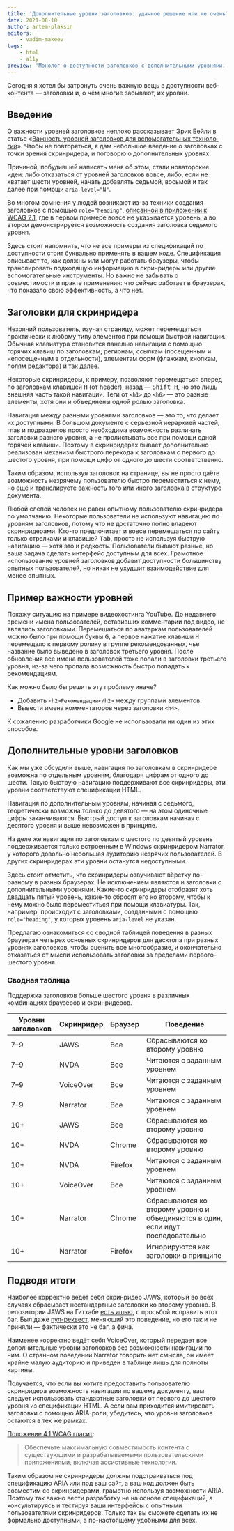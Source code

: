 ```yaml
---
title: 'Дополнительные уровни заголовков: удачное решение или не очень?'
date: 2021-08-18
author: artem-plaksin
editors:
    - vadim-makeev
tags:
    - html
    - a11y
preview: 'Монолог о доступности заголовков с дополнительными уровнями.'
---
```


Сегодня я хотел бы затронуть очень важную вещь в доступности веб-контента — заголовки и, о чём многие забывают, их уровни.

## Введение

О важности уровней заголовков неплохо рассказывает Эрик Бейли в статье «[Важ­ность уров­ней за­го­лов­ков для вспо­мо­га­тель­ных тех­но­ло­гий](https://web-standards.ru/articles/heading-levels/)». Чтобы не повторяться, я дам небольшое введение о заголовках с точки зрения скринридера, и поговорю о дополнительных уровнях.

Причиной, побудившей написать меня об этом, стали новаторские идеи: либо отказаться от уровней заголовков вовсе, либо, если не хватает шести уровней, начать добавлять седьмой, восьмой и так далее при помощи `aria-level="N"`.

Во многом сомнения у людей возникают из-за техники создания заголовков с помощью `role="heading"`, [описанной в приложении к WCAG 2.1](https://www.w3.org/WAI/WCAG21/Techniques/aria/ARIA12.html), где в первом примере вовсе не указывается уровень, а во втором демонстрируется возможность создания заголовка седьмого уровня.

Здесь стоит напомнить, что не все примеры из спецификаций по доступности стоит буквально применять в вашем коде. Спецификация описывает то, как должны или могут работать браузеры, чтобы транслировать подходящую информацию в скринридеры или другие вспомогательные инструменты. Но важно не забывать о совместимости и практе применения: что сейчас работает в браузерах, что показало свою эффективность, а что нет.

## Заголовки для скринридера

Незрячий пользователь, изучая страницу, может перемещаться практически к любому типу элементов при помощи быстрой навигации. Обычная клавиатура становится панелью навигации с помощью горячих клавиш по заголовкам, регионам, ссылкам (посещенным и непосещенным в отдельности), элементам форм (флажкам, кнопкам, полям редактора) и так далее.

Некоторые скринридеры, к примеру, позволяют перемещаться вперед по заголовкам клавишей <kbd>H</kbd> (от header), назад — <kbd>Shift H</kbd>, но это лишь внешняя часть такой навигации. Теги от `<h1>` до `<h6>` — это разные элементы, хотя они и объединены одной ролью заголовка.

Навигация между разными уровнями заголовков — это то, что делает их доступными. В большом документе с серьезной иерархией частей, глав и подразделов просто необходима возможность различать заголовки разного уровня, а не пролистывать все при помощи одной горячей клавиши. Поэтому в скринридерах бывает дополнительно реализован механизм быстрого перехода к заголовкам с первого до шестого уровня, при помощи цифр от одного до шести соответственно.

Таким образом, используя заголовок на странице, вы не просто даёте возможность незрячему пользователю быстро переместиться к нему, но ещё и транслируете важность того или иного заголовка в структуре документа.

Любой слепой человек не равен опытному пользователю скринридера по умолчанию. Некоторые пользователи не используют навигацию по уровням заголовков, потому что не достаточно полно владеют скринридерами. Кто-то предпочитает и вовсе перемещаться по сайту только стрелками и клавишей <kbd>Tab</kbd>, просто не используя быструю навигацию — хотя это и редкость. Пользователи бывают разные, но ваша задача сделать интерфейс доступным для всех. Грамотное использование уровней заголовков добавит доступности большинству опытных пользователей, но никак не ухудшит взаимодействие для менее опытных.

## Пример важности уровней

Покажу ситуацию на примере видеохостинга YouTube. До недавнего времени имена пользователей, оставивших комментарии под видео, не являлись заголовками. Перемещаться по аватаркам пользователей можно было при помощи буквы <kbd>G</kbd>, а первое нажатие клавиши <kbd>H</kbd> перемещало к первому ролику в группе рекомендованных, чье название было выведено в заголовок третьего уровня. После обновления все имена пользователей тоже попали в заголовки третьего уровня, из-за чего пропала возможность быстро попадать к рекомендациям.

Как можно было бы решить эту проблему иначе?

- Добавить `<h2>Рекомендации</h2>` между группами элементов.
- Вывести имена комментаторов через заголовки `<h4>`.

К сожалению разработчики Google не использовали ни один из этих способов.

## Дополнительные уровни заголовков

Как мы уже обсудили выше, навигация по заголовкам в скринридере возможна по отдельным уровням, благодаря цифрам от одного до шести. Такую быструю навигацию поддерживают все скринридеры, эти уровни соответствуют спецификации HTML.

Навигация по дополнительным уровням, начиная с седьмого, теоретически возможна только до девятого — на этом одиночные цифры заканчиваются. Быстрый доступ к заголовкам начиная с десятого уровня и выше невозможен в принципе.

На деле же навигация по заголовкам с шестого по девятый уровень поддерживается только встроенным в Windows скринридером Narrator, у которого довольно небольшая аудиторию незрячих пользователей. В других скринридерах эти уровни останутся недоступными.

Здесь стоит отметить, что скринридеры озвучивают вёрстку по-разному в разных браузерах. Не исключением являются и заголовки с дополнительными уровнями. Какие-то скринридеры отобразят хоть двадцать пятый уровень, какие-то сбросят его ко второму, чтобы к нему можно было переместиться при помощи клавиатуры. Так, например, происходит с заголовками, созданными с помощью `role="heading"`, у которых уровень `aria-level` не указан.

Предлагаю ознакомиться со сводной таблицей поведения в разных браузерах четырех основных скринридеров для десктопа при разных уровнях заголовков, чтобы оценить все многообразие, и окончательно отказаться от мысли использовать заголовки за пределами первого-шестого уровня.

### Сводная таблица

Поддержка заголовков больше шестого уровня в различных комбинациях браузеров и скринридеров.

| Уровни заголовков | Скринридер | Браузер | Поведение                      |
|-------------------|------------|---------|--------------------------------|
| 7–9               | JAWS       | Все     | Сбрасываются ко второму уровню |
| 7–9               | NVDA       | Все     | Читаются с заданным уровнем    |
| 7–9               | VoiceOver  | Все     | Читаются с заданным уровнем    |
| 7–9               | Narrator   | Все     | Читаются с заданным уровнем    |
| 10+               | JAWS       | Все     | Сбрасываются ко второму уровню |
| 10+               | NVDA       | Chrome  | Сбрасываются ко второму уровню |
| 10+               | NVDA       | Firefox | Читаются с заданным уровнем    |
| 10+               | VoiceOver  | Все     | Читаются с заданным уровнем    |
| 10+               | Narrator   | Chrome  | Сбрасываются ко второму уровню и объединяются в один, если идут последовательно |
| 10+               | Narrator   | Firefox | Игнорируются как заголовки в принципе |

## Подводя итоги

Наиболее корректно ведёт себя скринридер JAWS, который во всех случаях сбрасывает нестандартные заголовки ко второму уровню. В репозитории JAWS на Гитхабе [есть ишью](https://github.com/FreedomScientific/VFO-standards-support/issues/301), с просьбой исправить этот баг. Был даже [пул-реквест](https://github.com/FreedomScientific/VFO-standards-support/pull/504), меняющий это поведение, но его так и не приняли — фактически это не баг, а фича.

Наименее корректно ведёт себя VoiceOver, который передает все дополнительные уровни заголовков без возможности навигации по ним. О странном поведении Narrator говорить нет смысла, он имеет крайне малую аудиторию и приведен в таблице лишь для полноты картины.

Получается, что если вы хотите предоставить пользователю скринридера возможность навигации по вашему документу, вам следует использовать стандартные заголовки от первого до шестого уровня из спецификации HTML. А если вам приходится имитировать заголовки с помощью ARIA-роли, убедитесь, что уровни заголовков остаются в тех же рамках.

[Положение 4.1 WCAG гласит](https://www.w3.org/TR/WCAG21/#compatible):

> Обеспечьте максимальную совместимость контента с существующими и разрабатываемыми пользовательскими приложениями, включая ассистивные технологии.

Таким образом не скринридеры должны подстраиваться под спецификацию ARIA или под ваш сайт, а ваш код должен быть совместим со скринридерами, грамотно используя возможности ARIA. Поэтому так важно вести разработку не на основе спецификаций, а консультируясь и тестируя ваши интерфейсы с опытными пользователями скринридеров. Только так вы сможете сделать их не формально доступными, а по-настоящему удобными для всех.
